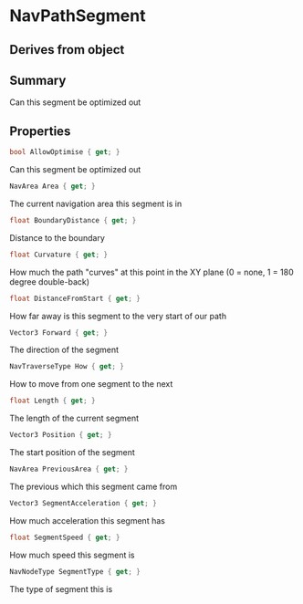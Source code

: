 # NavPathSegment

## Derives from object

## Summary

Can this segment be optimized out
## Properties

```c#
bool AllowOptimise { get; } 
```
Can this segment be optimized out
```c#
NavArea Area { get; } 
```
The current navigation area this segment is in
```c#
float BoundaryDistance { get; } 
```
Distance to the boundary
```c#
float Curvature { get; } 
```
How much the path "curves" at this point in the XY plane (0 = none, 1 = 180 degree double-back)
```c#
float DistanceFromStart { get; } 
```
How far away is this segment to the very start of our path
```c#
Vector3 Forward { get; } 
```
The direction of the segment
```c#
NavTraverseType How { get; } 
```
How to move from one segment to the next
```c#
float Length { get; } 
```
The length of the current segment
```c#
Vector3 Position { get; } 
```
The start position of the segment
```c#
NavArea PreviousArea { get; } 
```
The previous which this segment came from
```c#
Vector3 SegmentAcceleration { get; } 
```
How much acceleration this segment has
```c#
float SegmentSpeed { get; } 
```
How much speed this segment is
```c#
NavNodeType SegmentType { get; } 
```
The type of segment this is
